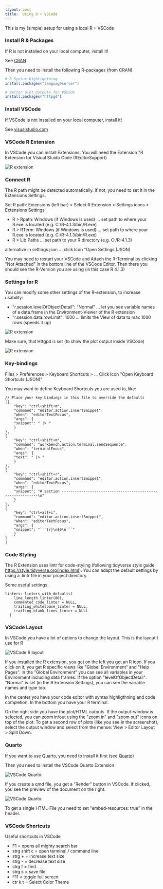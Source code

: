 ```yaml
---
layout: post
title:  Using R + VSCode
---
```


This is my (simple) setup for using a local R + VSCode

### Install R & Packages

If R is not installed on your local computer, install it!

See [CRAN](https://cran.r-project.org)

Then you need to install the following R-packages (from CRAN)

```R
# R Syntax Highlightning
install.packages("languageserver") 

# Better plot Outputs for VSCode
install.packages("httpgd")          
```

### Install VSCode 
  
If VSCode is not installed on your local computer, install it!

See [visualstudio.com](https://code.visualstudio.com/download)

### VSCode R Extension 

In VSCode you can install Extensions. You will need the Extension "R Extension for Visiual Stuido Code (REditorSupport)

![R extension](../images/vscode-r-extension.png)

### Connect R

The R path might be detected automatically. If not, you need to set it in the Extensions Settings.

Set R path: Extensions (left bar) > Select R Extension > Settings icons > Extensions Settings

* R > Rpath: Windows (if Windows is used) ... set path to where your R.exe is located (e.g. C:/R-4.1.3/bin/R.exe)
* R > RTerm: Windows (if Windows is used) ... set path to where your R.exe is located (e.g. C:/R-4.1.3/bin/R.exe)
* R > Lib Paths  ... set path to your R directory (e.g. C:/R-4.1.3)

alternative in settings.json ... click Icon "Open Settings (JSON) 

You may need to restart your VSCode and Attach the R-Terminal by clicking "Not Attached" in the bottom line of the VSCode Editor. 
Then there you should see the R-Version you are using (in this case R 4.1.3)

### Settings for R

You can modify some other settings of the R-extension, to increase usability:

* "r.session.levelOfObjectDetail": "Normal" ... let you see variable names of a data.frame in the Environment-Viewer of the R extension
* "r.session.data.rowLimit": 1000 ... limits the View of data to max 1000 rows (speeds it up)

![R extension](../images/vscode-r-extension-lod.png)

Make sure, that Httgpd is set (to show the plot output inside VSCode)

![R extension](../images/vscode-r-extension-plot.png)


### Key-bindings

Files > Preferences > Keyboard Shortcuts > ... Click Icon "Open Keyboard Shortcuts (JSON)" 

You may want to define Keyboard Shortcuts you are used to, like:

```
// Place your key bindings in this file to override the defaults
[{
    "key": "ctrl+shift+m",
    "command": "editor.action.insertSnippet",
    "when": "editorTextFocus",
    "args": {
    "snippet": " |> "
    }
},
{
    "key": "ctrl+shift+m",
    "command": "workbench.action.terminal.sendSequence",
    "when": "terminalFocus",
    "args": {
    "text": " |> "
    }
},
{
    "key": "ctrl+shift+r",
    "command": "editor.action.insertSnippet",
    "when": "editorTextFocus",
    "args": {
    "snippet": "# section -----------------------------------------------------------\n"
    }
},
{
    "key": "ctrl+alt+i",
    "command": "editor.action.insertSnippet",
    "when": "editorTextFocus",
    "args": {
    "snippet": "```{r}\n$0\n```"
    }
}
]
```

### Code Styling

The R Extension uses lintr for code-styling (following tidyverse style guide https://style.tidyverse.org/index.html). 
You can adapt the default settings by using a .lintr file in your project directory.

Some useful settings:

```
linters: linters_with_defaults(
    line_length_linter(80),
    commented_code_linter = NULL,
    trailing_whitespace_linter = NULL,
    trailing_blank_lines_linter = NULL
  )
```

### VSCode Layout

In VSCode you have a lot of options to change the layout. This is the layout I use for R

![VSCode R layout](../images/vscode-r-layout.png)

If you installed the R extension, you get on the left you get an R icon. If you click on it, you get R specific views like "Globel Environment" and "Help Pages". In the "Global Environment" you can see all variables in your Environment including data frames. If the option "levelOfObjectDetail": "Normal" is set (in the R Extension Settings), you can see the variable names and type too.

In the center you have your code editor with syntax highligthning and code completion. In the bottom you have your R terminal.

On the right side you have the plot/HTML outputs. If the output-window is selected, you can zoom in/out using the "zoom in" and "zoom out" icons on top of the plot. To get a second row of plots (like you see in the screenshot), select the output window and select from the menue: View > Editor Layout > Split Down.

### Quarto

If you want to use Quarto, you need to install it first (see [Quarto](https://quarto.org/docs/get-started/))

Then you need to install the VSCode Quarto Extension

![VSCode Quarto](../images/vscode-r-extension-quarto.png)

If you create a qmd file, you get a "Render" button in VSCode. If clicked, you see the preview of the document on the right.

![VSCode Quarto](../images/vscode-r-quarto.png)

To get a single HTML-File you need to set "embed-resources: true" in the header.

### VSCode Shortcuts

Useful shortcuts in VSCode

* F1	= opens all mighty search bar
* strg shift c	= open terminal / command line
* strg +	= increase text size
* strg -	= decrease text size
* strg f	= find
* strg s	= save file
* F11	= toggle full screen
* ctr k t	= Select Color Theme
